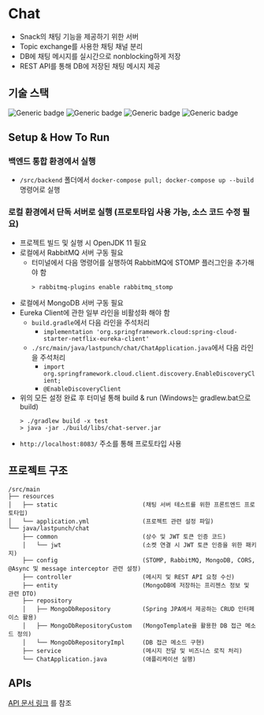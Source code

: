 # Chat
- Snack의 채팅 기능을 제공하기 위한 서버
- Topic exchange를 사용한 채팅 채널 분리
- DB에 채팅 메시지를 실시간으로 nonblocking하게 저장
- REST API를 통해 DB에 저장된 채팅 메시지 제공

## 기술 스택
![Generic badge](https://img.shields.io/badge/11-OpenJDK-537E99.svg)
![Generic badge](https://img.shields.io/badge/2.6.2-SpringBoot-6DB33F.svg)
![Generic badge](https://img.shields.io/badge/3.9.13-RabbiMQ-FF6600.svg)
![Generic badge](https://img.shields.io/badge/2.6.2-MongoDB-81C564.svg)

## Setup & How To Run

### 백엔드 통합 환경에서 실행
- `/src/backend` 폴더에서 `docker-compose pull; docker-compose up --build` 명령어로 실행

### 로컬 환경에서 단독 서버로 실행 (프로토타입 사용 가능, 소스 코드 수정 필요)
- 프로젝트 빌드 및 실행 시 OpenJDK 11 필요
- 로컬에서 RabbitMQ 서버 구동 필요
  - 터미널에서 다음 명령어를 실행하여 RabbitMQ에 STOMP 플러그인을 추가해야 함
    ```
    > rabbitmq-plugins enable rabbitmq_stomp
    ```
- 로컬에서 MongoDB 서버 구동 필요
- Eureka Client에 관한 일부 라인을 비활성화 해야 함
  - `build.gradle`에서 다음 라인을 주석처리
    - `implementation 'org.springframework.cloud:spring-cloud-starter-netflix-eureka-client'`
  - `./src/main/java/lastpunch/chat/ChatApplication.java`에서 다음 라인을 주석처리
    - `import org.springframework.cloud.client.discovery.EnableDiscoveryClient;`
    - `@EnableDiscoveryClient`
- 위의 모든 설정 완료 후 터미널 통해 build & run (Windows는 gradlew.bat으로 build)
  ```
  > ./gradlew build -x test
  > java -jar ./build/libs/chat-server.jar
  ```
- `http://localhost:8083/` 주소를 통해 프로토타입 사용


## 프로젝트 구조
```
/src/main
├── resources
│   ├── static                        (채팅 서버 테스트를 위한 프론트엔드 프로토타입)
│   └── application.yml               (프로젝트 관련 설정 파일)
└── java/lastpunch/chat
    ├── common                        (상수 및 JWT 토큰 인증 코드)
    │   └── jwt                       (소켓 연결 시 JWT 토큰 인증을 위한 패키지)
    ├── config                        (STOMP, RabbitMQ, MongoDB, CORS, @Async 및 message interceptor 관련 설정)
    ├── controller                    (메시지 및 REST API 요청 수신)
    ├── entity                        (MongoDB에 저장하는 프리젠스 정보 및 관련 DTO)
    ├── repository
    │   ├── MongoDbRepository         (Spring JPA에서 제공하는 CRUD 인터페이스 활용)
    │   ├── MongoDbRepositoryCustom   (MongoTemplate을 활용한 DB 접근 메소드 정의)
    │   └── MongoDbRepositoryImpl     (DB 접근 메소드 구현)
    ├── service                       (메시지 전달 및 비즈니스 로직 처리)
    └── ChatApplication.java          (애플리케이션 실행)
```

## APIs
[API 문서 링크](https://github.com/njsh4261/SGS_Last_Punch/tree/dev/docs/API_references/chat_apis.md) 를 참조
